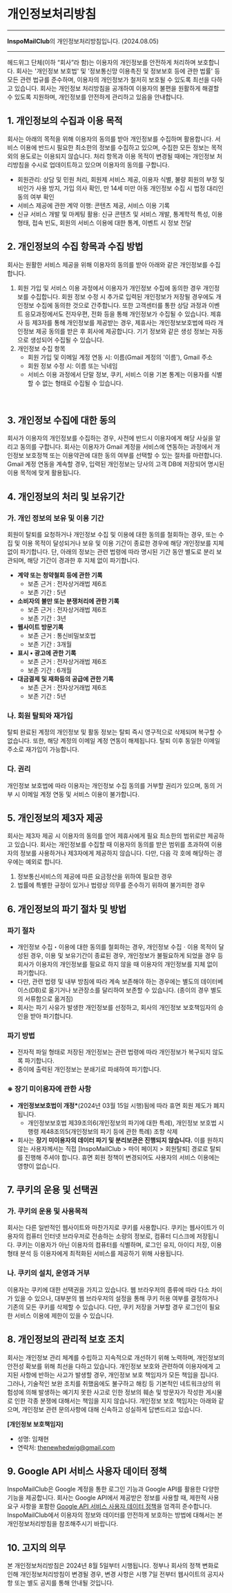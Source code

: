 # 개인정보처리방침

---

**InspoMailClub**의 개인정보처리방침입니다. (2024.08.05)

---

헤드위그 단체(이하 “회사”라 함)는 이용자의 개인정보를 안전하게 처리하며 보호합니다. 회사는 '개인정보 보호법' 및 '정보통신망 이용촉진 및 정보보호 등에 관한 법률' 등 모든 관련 법규를 준수하며, 이용자의 개인정보가 철저히 보호될 수 있도록 최선을 다하고 있습니다. 회사는 개인정보 처리방침을 공개하여 이용자의 불편을 원활하게 해결할 수 있도록 지원하며, 개인정보를 안전하게 관리하고 있음을 안내합니다.

## **1. 개인정보의 수집과 이용 목적**

회사는 아래의 목적을 위해 이용자의 동의를 받아 개인정보를 수집하며 활용합니다. 서비스 이용에 반드시 필요한 최소한의 정보를 수집하고 있으며, 수집한 모든 정보는 목적 외의 용도로는 이용되지 않습니다. 처리 항목과 이용 목적이 변경될 때에는 개인정보 처리방침을 수시로 업데이트하고 있으며 이용자의 동의를 구합니다.

- 회원관리: 상담 및 민원 처리, 회원제 서비스 제공, 이용자 식별, 불량 회원의 부정 및 비인가 사용 방지, 가입 의사 확인, 만 14세 미만 아동 개인정보 수집 시 법정 대리인 동의 여부 확인
- 서비스 제공에 관한 계약 이행: 콘텐츠 제공, 서비스 이용 기록
- 신규 서비스 개발 및 마케팅 활용: 신규 콘텐츠 및 서비스 개발, 통계학적 특성, 이용 형태, 접속 빈도, 회원의 서비스 이용에 대한 통계, 이벤트 시 정보 전달

## **2. 개인정보의 수집 항목과 수집 방법**

회사는 원활한 서비스 제공을 위해 이용자의 동의를 받아 아래와 같은 개인정보를 수집합니다.

1. 회원 가입 및 서비스 이용 과정에서 이용자가 개인정보 수집에 동의한 경우 개인정보를 수집합니다. 회원 정보 수정 시 추가로 입력된 개인정보가 저장될 경우에도 개인정보 수집에 동의한 것으로 간주합니다. 또한 고객센터를 통한 상담 과정과 이벤트 응모과정에서도 전자우편, 전화 등을 통해 개인정보가 수집될 수 있습니다. 제휴사 등 제3자를 통해 개인정보를 제공받는 경우, 제휴사는 개인정보보호법에 따라 개인정보 제공 동의를 받은 후 회사에 제공합니다. 기기 정보와 같은 생성 정보는 자동으로 생성되어 수집될 수 있습니다.
2. 개인정보 수집 항목
   - 회원 가입 및 이메일 계정 연동 시: 이름(Gmail 계정의 '이름'), Gmail 주소
   - 회원 정보 수정 시: 이름 또는 닉네임
   - 서비스 이용 과정에서 단말 정보, 쿠키, 서비스 이용 기본 통계는 이용자를 식별할 수 없는 형태로 수집될 수 있습니다.

‍

## **3. 개인정보 수집에 대한 동의**

회사가 이용자의 개인정보를 수집하는 경우, 사전에 반드시 이용자에게 해당 사실을 알리고 동의를 구합니다. 회사는 이용자가 Gmail 계정을 서비스에 연동하는 과정에서 개인정보 보호정책 또는 이용약관에 대한 동의 여부를 선택할 수 있는 절차를 마련합니다. Gmail 계정 연동을 계속할 경우, 입력된 개인정보는 당사의 고객 DB에 저장되어 명시된 이용 목적에 맞게 활용됩니다.

## **4. 개인정보의 처리 및 보유기간**

### **가. 개인 정보의 보유 및 이용 기간**

회원이 탈퇴를 요청하거나 개인정보 수집 및 이용에 대한 동의를 철회하는 경우, 또는 수집 및 이용 목적이 달성되거나 보유 및 이용 기간이 종료한 경우에 해당 개인정보를 지체 없이 파기합니다. 단, 아래의 정보는 관련 법령에 따라 명시된 기간 동안 별도로 분리 보관되며, 해당 기간이 경과한 후 지체 없이 파기합니다.

- **계약 또는 청약철회 등에 관한 기록**
  - 보존 근거 : 전자상거래법 제6조
  - 보존 기간 : 5년
- **소비자의 불만 또는 분쟁처리에 관한 기록**
  - 보존 근거 : 전자상거래법 제6조
  - 보존 기간 : 3년
- **웹사이트 방문기록**
  - 보존 근거 : 통신비밀보호법
  - 보존 기간 : 3개월
- **표시 • 광고에 관한 기록**
  - 보존 근거 : 전자상거래법 제6조
  - 보존 기간 : 6개월
- **대금결제 및 재화등의 공급에 관한 기록**
  - 보존 근거 : 전자상거래법 제6조
  - 보존 기간 : 5년

### **나. 회원 탈퇴와 재가입**

탈퇴 완료된 계정의 개인정보 및 활동 정보는 탈퇴 즉시 영구적으로 삭제되며 복구할 수 없습니다. 또한, 해당 계정의 이메일 계정 연동이 해제됩니다. 탈퇴 이후 동일한 이메일 주소로 재가입이 가능합니다.

### **다. 권리**

개인정보 보호법에 따라 이용자는 개인정보 수집 동의를 거부할 권리가 있으며, 동의 거부 시 이메일 계정 연동 및 서비스 이용이 불가합니다.

## **5. 개인정보의 제3자 제공**

회사는 제3자 제공 시 이용자의 동의를 얻어 제휴사에게 필요 최소한의 범위로만 제공하고 있습니다. 회사는 개인정보를 수집할 때 이용자의 동의를 받은 범위를 초과하여 이용자의 정보를 사용하거나 제3자에게 제공하지 않습니다. 다만, 다음 각 호에 해당하는 경우에는 예외로 합니다.

1. 정보통신서비스의 제공에 따른 요금정산을 위하여 필요한 경우
2. 법률에 특별한 규정이 있거나 법령상 의무를 준수하기 위하여 불가피한 경우

## **6. 개인정보의 파기 절차 및 방법**

### **파기 절차**

- 개인정보 수집・이용에 대한 동의를 철회하는 경우, 개인정보 수집ㆍ이용 목적이 달성된 경우, 이용 및 보유기간이 종료된 경우, 개인정보가 불필요하게 되었을 경우 등 회사가 이용자의 개인정보를 필요로 하지 않을 때 이용자의 개인정보를 지체 없이 파기합니다.
- 다만, 관련 법령 및 내부 방침에 따라 계속 보존해야 하는 경우에는 별도의 데이터베이스(DB)로 옮기거나 보관장소를 달리하여 보존할 수 있습니다. (종이의 경우 별도의 서류함으로 옮겨짐)
- 회사는 파기 사유가 발생한 개인정보를 선정하고, 회사의 개인정보 보호책임자의 승인을 받아 파기합니다.

### **파기 방법**

- 전자적 파일 형태로 저장된 개인정보는 관련 법령에 따라 개인정보가 복구되지 않도록 파기합니다.
- 종이에 출력된 개인정보는 분쇄기로 파쇄하여 파기합니다.

### **※ 장기 미이용자에 관한 사항**

- **개인정보보호법이 개정\***(2024년 03월 15일 시행)됨에 따라 휴면 회원 제도가 폐지됩니다.
  - 개인정보보호법 제39조의6(개인정보의 파기에 대한 특례), 개인정보 보호법 시행령 제48조의5(개인정보의 파기 등에 관한 특례) 조항 삭제
- 회사는 **장기 미이용자의 데이터 파기 및 분리보관은 진행되지 않습니다.** 이를 원하지 않는 사용자께서는 직접 [InspoMailClub > 마이 페이지 > 회원탈퇴] 경로로 탈퇴를 진행해 주셔야 합니다. 휴면 회원 정책이 변경되어도 사용자의 서비스 이용에는 영향이 없습니다.

## 7. 쿠키의 운용 및 선택권

### **가. 쿠키의 운용 및 사용목적**

회사는 다른 일반적인 웹사이트와 마찬가지로 쿠키를 사용합니다. 쿠키는 웹사이트가 이용자의 컴퓨터 인터넷 브라우저로 전송하는 소량의 정보로, 컴퓨터 디스크에 저장됩니다. 쿠키는 이용자가 아닌 이용자의 컴퓨터를 식별하며, 로그인 유지, 아이디 저장, 이용 형태 분석 등 이용자에게 최적화된 서비스를 제공하기 위해 사용됩니다.

### **나. 쿠키의 설치, 운영과 거부**

이용자는 쿠키에 대한 선택권을 가지고 있습니다. 웹 브라우저의 종류에 따라 다소 차이가 있을 수 있으나, 대부분의 웹 브라우저의 설정을 통해 쿠키 허용 여부를 결정하거나 기존의 모든 쿠키를 삭제할 수 있습니다. 다만, 쿠키 저장을 거부할 경우 로그인이 필요한 서비스 이용에 제한이 있을 수 있습니다.

## 8. **개인정보의 관리적 보호 조치**

회사는 개인정보 관리 체계를 수립하고 지속적으로 개선하기 위해 노력하며, 개인정보의 안전성 확보를 위해 최선을 다하고 있습니다. 개인정보 보호와 관련하여 이용자에게 고지된 사항에 반하는 사고가 발생할 경우, 개인정보 보호 책임자가 모든 책임을 집니다. 그러나, 기술적인 보완 조치를 취했음에도 불구하고 해킹 등 기본적인 네트워크상의 위험성에 의해 발생하는 예기치 못한 사고로 인한 정보의 훼손 및 방문자가 작성한 게시물로 인한 각종 분쟁에 대해서는 책임을 지지 않습니다. 개인정보 보호 책임자는 아래와 같으며, 개인정보 관련 문의사항에 대해 신속하고 성실하게 답변드리고 있습니다.

**[개인정보 보호책임자]**

- 성명: 임채현
- 연락처: [thenewhedwig@gmail.com](mailto:thenewhedwig@gmail.com)

## **9. Google API 서비스 사용자 데이터 정책**

InspoMailClub은 Google 계정을 통한 로그인 기능과 Google API를 활용한 다양한 기능을 제공합니다. 회사는 Google API에서 제공받은 정보를 사용할 때, 제한적 사용 요구 사항을 포함한 [Google API 서비스 사용자 데이터 정책](https://developers.google.com/terms/api-services-user-data-policy#additional_requirements_for_specific_api_scopes)을 엄격히 준수합니다. InspoMailClub에서 이용자의 정보와 데이터를 안전하게 보호하는 방법에 대해서는 본 개인정보처리방침을 참조해주시기 바랍니다.

## **10. 고지의 의무**

본 개인정보처리방침은 2024년 8월 5일부터 시행됩니다. 정부나 회사의 정책 변화로 인해 개인정보처리방침이 변경될 경우, 변경 사항은 시행 7일 전부터 웹사이트의 공지사항 또는 별도 공지를 통해 안내될 것입니다.
